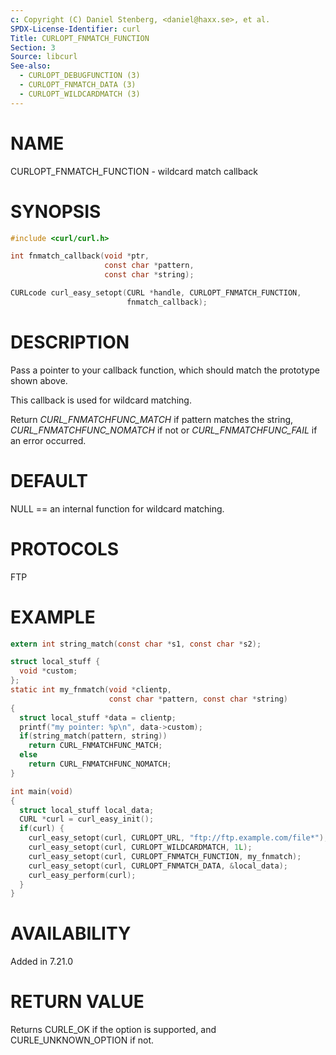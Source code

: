 ```yaml
---
c: Copyright (C) Daniel Stenberg, <daniel@haxx.se>, et al.
SPDX-License-Identifier: curl
Title: CURLOPT_FNMATCH_FUNCTION
Section: 3
Source: libcurl
See-also:
  - CURLOPT_DEBUGFUNCTION (3)
  - CURLOPT_FNMATCH_DATA (3)
  - CURLOPT_WILDCARDMATCH (3)
---
```


# NAME

CURLOPT_FNMATCH_FUNCTION - wildcard match callback

# SYNOPSIS

~~~c
#include <curl/curl.h>

int fnmatch_callback(void *ptr,
                     const char *pattern,
                     const char *string);

CURLcode curl_easy_setopt(CURL *handle, CURLOPT_FNMATCH_FUNCTION,
                          fnmatch_callback);
~~~

# DESCRIPTION

Pass a pointer to your callback function, which should match the prototype
shown above.

This callback is used for wildcard matching.

Return *CURL_FNMATCHFUNC_MATCH* if pattern matches the string,
*CURL_FNMATCHFUNC_NOMATCH* if not or *CURL_FNMATCHFUNC_FAIL* if an
error occurred.

# DEFAULT

NULL == an internal function for wildcard matching.

# PROTOCOLS

FTP

# EXAMPLE

~~~c
extern int string_match(const char *s1, const char *s2);

struct local_stuff {
  void *custom;
};
static int my_fnmatch(void *clientp,
                      const char *pattern, const char *string)
{
  struct local_stuff *data = clientp;
  printf("my pointer: %p\n", data->custom);
  if(string_match(pattern, string))
    return CURL_FNMATCHFUNC_MATCH;
  else
    return CURL_FNMATCHFUNC_NOMATCH;
}

int main(void)
{
  struct local_stuff local_data;
  CURL *curl = curl_easy_init();
  if(curl) {
    curl_easy_setopt(curl, CURLOPT_URL, "ftp://ftp.example.com/file*");
    curl_easy_setopt(curl, CURLOPT_WILDCARDMATCH, 1L);
    curl_easy_setopt(curl, CURLOPT_FNMATCH_FUNCTION, my_fnmatch);
    curl_easy_setopt(curl, CURLOPT_FNMATCH_DATA, &local_data);
    curl_easy_perform(curl);
  }
}
~~~

# AVAILABILITY

Added in 7.21.0

# RETURN VALUE

Returns CURLE_OK if the option is supported, and CURLE_UNKNOWN_OPTION if not.
